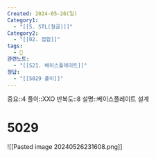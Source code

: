 ```yaml
---
Created: 2024-05-26(일)
Category1:
  - "[[5. STL(철골)]]"
Category2:
  - "[[02. 접합]]"
tags:
  - 🧮
관련노트:
  - "[[S21. 베이스플레이트]]"
정답:
  - "[[5029 풀이]]"
---
```

중요::4
풀이::XXO
반복도::8
설명::베이스플레이트 설계
#  5029
![[Pasted image 20240526231608.png]]
